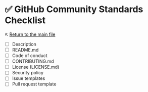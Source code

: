 # ✅ GitHub Community Standards Checklist

↖️ [Return to the main file](../README.md)

- [ ] Description
- [ ] README.md
- [ ] Code of conduct
- [ ] CONTRIBUTING.md
- [ ] License (LICENSE.md)
- [ ] Security policy
- [ ] Issue templates
- [ ] Pull request template
